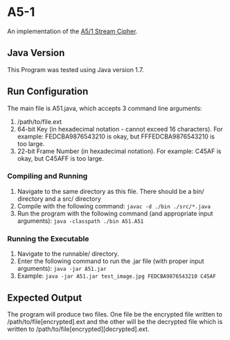 # A5-1
An implementation of the [A5/1 Stream Cipher](http://en.wikipedia.org/wiki/A5/1 "A5/1 Wiki Page").

## Java Version
This Program was tested using Java version 1.7.

## Run Configuration
The main file is A51.java, which accepts 3 command line arguments:
  1. /path/to/file.ext
  2. 64-bit Key (in hexadecimal notation - cannot exceed 16 characters).
  For example: FEDCBA9876543210  is okay, but FFFEDCBA9876543210 is too large.
  3. 22-bit Frame Number (in hexadecimal notation).
  For example: C45AF  is okay, but C45AFF is too large.

### Compiling and Running
1. Navigate to the same directory as this file. There should be a bin/ directory and a src/ directory
2. Compile with the following command: ``` javac -d ./bin ./src/*.java ```
3. Run the program with the following command (and appropriate input arguments): ``` java -classpath ./bin A51.A51 ```

### Running the Executable
1. Navigate to the runnable/ directory.
2. Enter the following command to run the .jar file (with proper input arguments): ``` java -jar A51.jar ```
3. Example: ``` java -jar A51.jar test_image.jpg FEDCBA9876543210 C45AF ```

## Expected Output
The program will produce two files. One file be the encrypted file written to
/path/to/file[encrypted].ext and the other will be the decrypted file which is 
written to /path/to/file[encrypted][decrypted].ext.
